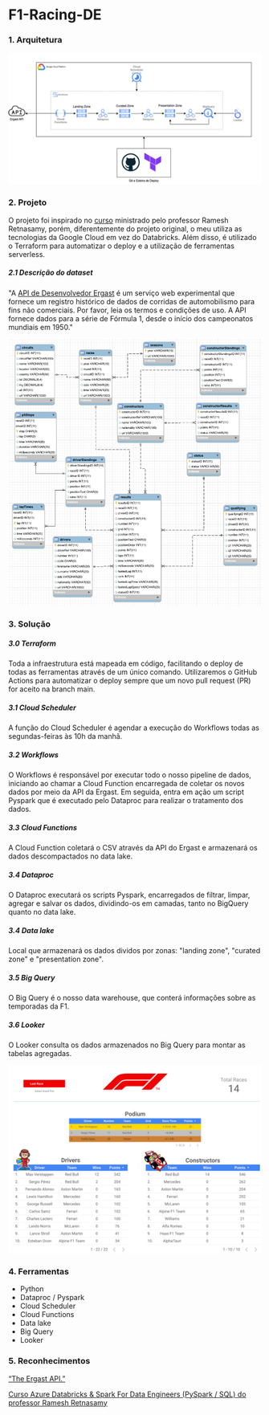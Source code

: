 # F1-Racing-DE

### 1. Arquitetura 

![Arquitetura](assets/architecture.jpg)

### 2. Projeto
O projeto foi inspirado no [curso](https://www.udemy.com/course/azure-databricks-spark-core-for-data-engineers) ministrado pelo professor Ramesh Retnasamy, porém, diferentemente do projeto original, o meu utiliza as tecnologias da Google Cloud em vez do Databricks. Além disso, é utilizado o Terraform para automatizar o deploy e a utilização de ferramentas serverless.

##### 2.1 Descrição do dataset
"A [API de Desenvolvedor Ergast](https://ergast.com/mrd/) é um serviço web experimental que fornece um registro histórico de dados de corridas de automobilismo para fins não comerciais. Por favor, leia os termos e condições de uso. A API fornece dados para a série de Fórmula 1, desde o início dos campeonatos mundiais em 1950."

![](assets/ergast_diagram.png)


### 3. Solução

##### 3.0 Terraform

Toda a infraestrutura está mapeada em código, facilitando o deploy de todas as ferramentas através de um único comando. Utilizaremos o GitHub Actions para automatizar o deploy sempre que um novo pull request (PR) for aceito na branch main.

##### 3.1 Cloud Scheduler
A função do Cloud Scheduler é agendar a execução do Workflows todas as segundas-feiras às 10h da manhã.

##### 3.2 Workflows

O Workflows é responsável por executar todo o nosso pipeline de dados, iniciando ao chamar a Cloud Function encarregada de coletar os novos dados por meio da API da Ergast. Em seguida, entra em ação um script Pyspark que é executado pelo Dataproc para realizar o tratamento dos dados.

##### 3.3 Cloud Functions

A Cloud Function coletará o CSV através da API do Ergast e armazenará os dados descompactados no data lake. 

##### 3.4 Dataproc

O Dataproc executará os scripts Pyspark, encarregados de filtrar, limpar, agregar e salvar os dados, dividindo-os em camadas, tanto no BigQuery quanto no data lake.

##### 3.4 Data lake

Local que armazenará os dados dividos por zonas: "landing zone", "curated zone" e "presentation zone".

##### 3.5 Big Query

O Big Query é o nosso data warehouse, que conterá informações sobre as temporadas da F1.
##### 3.6 Looker 

O Looker consulta os dados armazenados no Big Query para montar as tabelas agregadas.

![Dashboard Looker](./assets/dashboard-min.png)

  
### 4. Ferramentas
- Python
- Dataproc / Pyspark
- Cloud Scheduler 
- Cloud Functions 
- Data lake
- Big Query
- Looker 

### 5. Reconhecimentos

[“The Ergast API.”](https://ergast.com/mrd/)

[Curso Azure Databricks & Spark For Data Engineers (PySpark / SQL) do professor Ramesh Retnasamy](https://www.udemy.com/course/azure-databricks-spark-core-for-data-engineers/)
